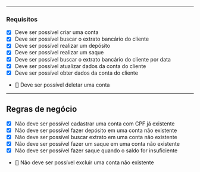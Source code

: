 

---

### Requisitos

- [X] Deve ser possível criar uma conta
- [X] Deve ser possível buscar o extrato bancário do cliente
- [X] Deve ser possível realizar um depósito
- [X] Deve ser possível realizar um saque
- [X] Deve ser possível buscar o extrato bancário do cliente por data
- [X] Deve ser possível atualizar dados da conta do cliente
- [X] Deve ser possível obter dados da conta do cliente
- [] Deve ser possível deletar uma conta

---

## Regras de negócio

- [X] Não deve ser possível cadastrar uma conta com CPF já existente
- [X] Não deve ser possível fazer depósito em uma conta não existente
- [X] Não deve ser possível buscar extrato em uma conta não existente
- [X] Não deve ser possível fazer um saque em uma conta não existente
- [X] Não deve ser possível fazer saque quando o saldo for insuficiente
- [] Não deve ser possível excluir uma conta não existente
